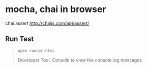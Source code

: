 mocha, chai in browser
=======================

chai assert http://chaijs.com/api/assert/

## Run Test

> `open runner.html`

> Developer Tool, Console to view the console.log messages
